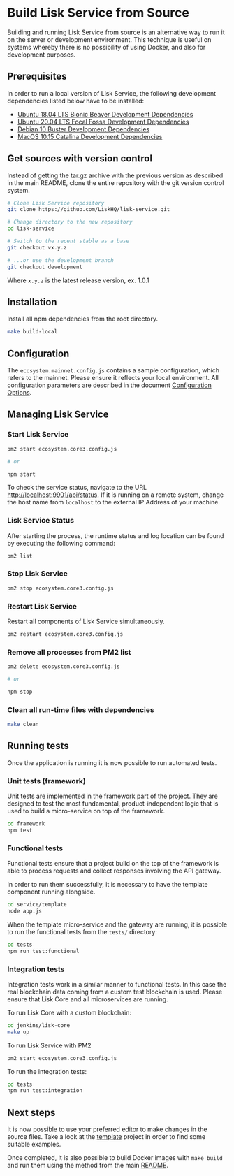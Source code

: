 # Build Lisk Service from Source

Building and running Lisk Service from source is an alternative way to run it on the server or development environment. This technique is useful on systems whereby there is no possibility of using Docker, and also for development purposes.

## Prerequisites

In order to run a local version of Lisk Service, the following development dependencies listed below have to be installed:

- [Ubuntu 18.04 LTS Bionic Beaver Development Dependencies](./prerequisites_development_ubuntu.md)
- [Ubuntu 20.04 LTS Focal Fossa Development Dependencies](./prerequisites_development_ubuntu.md)
- [Debian 10 Buster Development Dependencies](./prerequisites_development_debian.md)
- [MacOS 10.15 Catalina Development Dependencies](./prerequisites_development_macos.md)

## Get sources with version control

Instead of getting the tar.gz archive with the previous version as described in the main README, clone the entire repository with the git version control system.

```bash
# Clone Lisk Service repository
git clone https://github.com/LiskHQ/lisk-service.git

# Change directory to the new repository
cd lisk-service

# Switch to the recent stable as a base
git checkout vx.y.z

# ...or use the development branch
git checkout development
```

Where `x.y.z` is the latest release version, ex. 1.0.1


## Installation

Install all npm dependencies from the root directory.

```bash
make build-local
```

## Configuration

The `ecosystem.mainnet.config.js` contains a sample configuration, which refers to the mainnet. Please ensure it reflects your local environment. All configuration parameters are described in the document [Configuration Options](./config_options.md).

## Managing Lisk Service

### Start Lisk Service

```bash
pm2 start ecosystem.core3.config.js

# or

npm start
```

To check the service status, navigate to the URL <http://localhost:9901/api/status>. If it is running on a remote system, change the host name from `localhost` to the external IP Address of your machine.

### Lisk Service Status

After starting the process, the runtime status and log location can be found by executing the following command:
```bash
pm2 list
```

### Stop Lisk Service

```bash
pm2 stop ecosystem.core3.config.js
```

### Restart Lisk Service

Restart all components of Lisk Service simultaneously.

```bash
pm2 restart ecosystem.core3.config.js
```

### Remove all processes from PM2 list

```bash
pm2 delete ecosystem.core3.config.js

# or

npm stop
```

### Clean all run-time files with dependencies

```bash
make clean
```

## Running tests

Once the application is running it is now possible to run automated tests.

### Unit tests (framework)

Unit tests are implemented in the framework part of the project. They are designed to test the most fundamental, product-independent logic that is used to build a micro-service on top of the framework.

```bash
cd framework
npm test
```

### Functional tests

Functional tests ensure that a project build on the top of the framework is able to process requests and collect responses involving the API gateway.

In order to run them successfully, it is necessary to have the template component running alongside.

```bash
cd service/template
node app.js
```

When the template micro-service and the gateway are running, it is possible to run the functional tests from the `tests/` directory:

```bash
cd tests
npm run test:functional
```

### Integration tests

Integration tests work in a similar manner to functional tests. In this case the real blockchain data coming from a custom test blockchain is used. Please ensure that Lisk Core and all microservices are running.

To run Lisk Core with a custom blockchain:
```bash
cd jenkins/lisk-core
make up
```

To run Lisk Service with PM2
```bash
pm2 start ecosystem.core3.config.js
```

To run the integration tests:
```bash
cd tests
npm run test:integration
```

## Next steps

It is now possible to use your preferred editor to make changes in the source files. Take a look at the [template](../services/template) project in order to find some suitable examples.

Once completed, it is also possible to build Docker images with `make build` and run them using the method from the main [README](../README.md).
